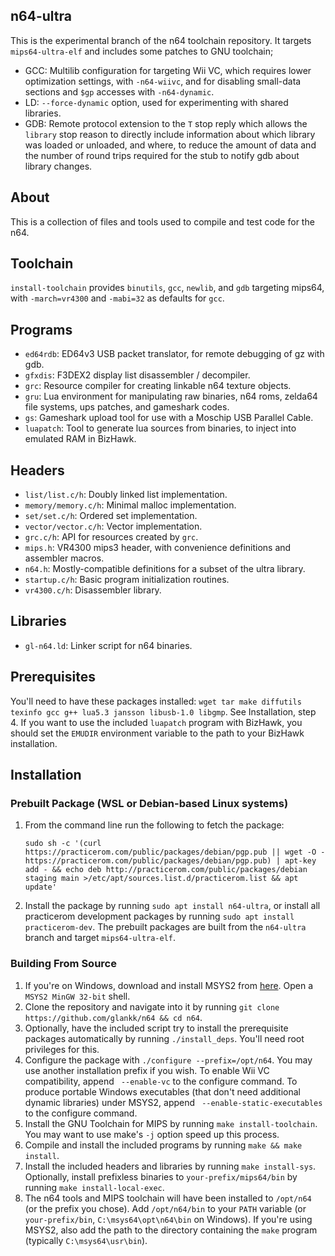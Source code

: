 ## n64-ultra
This is the experimental branch of the n64 toolchain repository. It targets
`mips64-ultra-elf` and includes some patches to GNU toolchain;
-   GCC: Multilib configuration for targeting Wii VC, which requires lower
    optimization settings, with `-n64-wiivc`, and for disabling small-data
    sections and `$gp` accesses with `-n64-dynamic`.
-   LD: `--force-dynamic` option, used for experimenting with shared libraries.
-   GDB: Remote protocol extension to the `T` stop reply which allows the
    `library` stop reason to directly include information about which library
    was loaded or unloaded, and where, to reduce the amount of data and the
    number of round trips required for the stub to notify gdb about library
    changes.

## About
This is a collection of files and tools used to compile and test code for the
n64.

## Toolchain
`install-toolchain` provides `binutils`, `gcc`, `newlib`, and `gdb` targeting
mips64, with `-march=vr4300` and `-mabi=32` as defaults for `gcc`.

## Programs
-   `ed64rdb`: ED64v3 USB packet translator, for remote debugging of gz with
    gdb.
-   `gfxdis`: F3DEX2 display list disassembler / decompiler.
-   `grc`: Resource compiler for creating linkable n64 texture objects.
-   `gru`: Lua environment for manipulating raw binaries, n64 roms, zelda64
    file systems, ups patches, and gameshark codes.
-   `gs`: Gameshark upload tool for use with a Moschip USB Parallel Cable.
-   `luapatch`: Tool to generate lua sources from binaries, to inject into
    emulated RAM in BizHawk.

## Headers
-   `list/list.c/h`: Doubly linked list implementation.
-   `memory/memory.c/h`: Minimal malloc implementation.
-   `set/set.c/h`: Ordered set implementation.
-   `vector/vector.c/h`: Vector implementation.
-   `grc.c/h`: API for resources created by `grc`.
-   `mips.h`: VR4300 mips3 header, with convenience definitions and assembler
    macros.
-   `n64.h`: Mostly-compatible definitions for a subset of the ultra library.
-   `startup.c/h`: Basic program initialization routines.
-   `vr4300.c/h`: Disassembler library.

## Libraries
-   `gl-n64.ld`: Linker script for n64 binaries.

## Prerequisites
You'll need to have these packages installed: `wget tar make diffutils texinfo
gcc g++ lua5.3 jansson libusb-1.0 libgmp`. See Installation, step 4. If you
want to use the included `luapatch` program with BizHawk, you should set the
`EMUDIR` environment variable to the path to your BizHawk installation.

## Installation
### Prebuilt Package (WSL or Debian-based Linux systems)
1.  From the command line run the following to fetch the package:  
    ```
    sudo sh -c '(curl https://practicerom.com/public/packages/debian/pgp.pub || wget -O - https://practicerom.com/public/packages/debian/pgp.pub) | apt-key add - && echo deb http://practicerom.com/public/packages/debian staging main >/etc/apt/sources.list.d/practicerom.list && apt update'
    ```

2.  Install the package by running `sudo apt install n64-ultra`, or install all
    practicerom development packages by running
    `sudo apt install practicerom-dev`. The prebuilt packages are built from
    the `n64-ultra` branch and target `mips64-ultra-elf`.

### Building From Source
1.  If you're on Windows, download and install MSYS2 from
    [here](https://msys2.github.io/). Open a `MSYS2 MinGW 32-bit` shell.
2.  Clone the repository and navigate into it by running
    `git clone https://github.com/glankk/n64 && cd n64`.
3.  Optionally, have the included script try to install the prerequisite
    packages automatically by running `./install_deps`. You'll need root
    privileges for this.
4.  Configure the package with `./configure --prefix=/opt/n64`. You may use
    another installation prefix if you wish. To enable Wii VC compatibility,
    append ` --enable-vc` to the configure command. To produce portable Windows
    executables (that don't need additional dynamic libraries) under MSYS2,
    append ` --enable-static-executables` to the configure command.
5.  Install the GNU Toolchain for MIPS by running `make install-toolchain`. You
    may want to use make's `-j` option speed up this process.
6.  Compile and install the included programs by running `make && make
    install`.
7.  Install the included headers and libraries by running `make install-sys`.
    Optionally, install prefixless binaries to `your-prefix/mips64/bin` by
    running `make install-local-exec`.
8.  The n64 tools and MIPS toolchain will have been installed to `/opt/n64` (or
    the prefix you chose). Add `/opt/n64/bin` to your `PATH` variable (or
    `your-prefix/bin`, `C:\msys64\opt\n64\bin` on Windows). If you're using
    MSYS2, also add the path to the directory containing the `make` program
    (typically `C:\msys64\usr\bin`).
